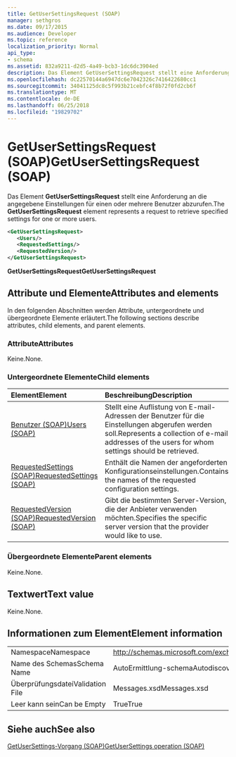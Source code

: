 ```yaml
---
title: GetUserSettingsRequest (SOAP)
manager: sethgros
ms.date: 09/17/2015
ms.audience: Developer
ms.topic: reference
localization_priority: Normal
api_type:
- schema
ms.assetid: 832a9211-d2d5-4a49-bcb3-1dc6dc3904ed
description: Das Element GetUserSettingsRequest stellt eine Anforderung an die angegebene Einstellungen für einen oder mehrere Benutzer abzurufen.
ms.openlocfilehash: dc22570144a6947dc6e7042326c7416422680cc1
ms.sourcegitcommit: 34041125dc8c5f993b21cebfc4f8b72f0fd2cb6f
ms.translationtype: MT
ms.contentlocale: de-DE
ms.lasthandoff: 06/25/2018
ms.locfileid: "19829702"
---
```

# <a name="getusersettingsrequest-soap"></a><span data-ttu-id="c0482-103">GetUserSettingsRequest (SOAP)</span><span class="sxs-lookup"><span data-stu-id="c0482-103">GetUserSettingsRequest (SOAP)</span></span>

<span data-ttu-id="c0482-104">Das Element **GetUserSettingsRequest** stellt eine Anforderung an die angegebene Einstellungen für einen oder mehrere Benutzer abzurufen.</span><span class="sxs-lookup"><span data-stu-id="c0482-104">The **GetUserSettingsRequest** element represents a request to retrieve specified settings for one or more users.</span></span> 
  
```XML
<GetUserSettingsRequest>
   <Users/>
   <RequestedSettings/>
   <RequestedVersion/>
</GetUserSettingsRequest>
```

 <span data-ttu-id="c0482-105">**GetUserSettingsRequest**</span><span class="sxs-lookup"><span data-stu-id="c0482-105">**GetUserSettingsRequest**</span></span>
## <a name="attributes-and-elements"></a><span data-ttu-id="c0482-106">Attribute und Elemente</span><span class="sxs-lookup"><span data-stu-id="c0482-106">Attributes and elements</span></span>

<span data-ttu-id="c0482-107">In den folgenden Abschnitten werden Attribute, untergeordnete und übergeordnete Elemente erläutert.</span><span class="sxs-lookup"><span data-stu-id="c0482-107">The following sections describe attributes, child elements, and parent elements.</span></span>
  
### <a name="attributes"></a><span data-ttu-id="c0482-108">Attribute</span><span class="sxs-lookup"><span data-stu-id="c0482-108">Attributes</span></span>

<span data-ttu-id="c0482-109">Keine.</span><span class="sxs-lookup"><span data-stu-id="c0482-109">None.</span></span>
  
### <a name="child-elements"></a><span data-ttu-id="c0482-110">Untergeordnete Elemente</span><span class="sxs-lookup"><span data-stu-id="c0482-110">Child elements</span></span>

|<span data-ttu-id="c0482-111">**Element**</span><span class="sxs-lookup"><span data-stu-id="c0482-111">**Element**</span></span>|<span data-ttu-id="c0482-112">**Beschreibung**</span><span class="sxs-lookup"><span data-stu-id="c0482-112">**Description**</span></span>|
|:-----|:-----|
|[<span data-ttu-id="c0482-113">Benutzer (SOAP)</span><span class="sxs-lookup"><span data-stu-id="c0482-113">Users (SOAP)</span></span>](users-soap.md) <br/> |<span data-ttu-id="c0482-114">Stellt eine Auflistung von E-mail-Adressen der Benutzer für die Einstellungen abgerufen werden soll.</span><span class="sxs-lookup"><span data-stu-id="c0482-114">Represents a collection of e-mail addresses of the users for whom settings should be retrieved.</span></span>  <br/> |
|[<span data-ttu-id="c0482-115">RequestedSettings (SOAP)</span><span class="sxs-lookup"><span data-stu-id="c0482-115">RequestedSettings (SOAP)</span></span>](requestedsettings-soap.md) <br/> |<span data-ttu-id="c0482-116">Enthält die Namen der angeforderten Konfigurationseinstellungen.</span><span class="sxs-lookup"><span data-stu-id="c0482-116">Contains the names of the requested configuration settings.</span></span>  <br/> |
|[<span data-ttu-id="c0482-117">RequestedVersion (SOAP)</span><span class="sxs-lookup"><span data-stu-id="c0482-117">RequestedVersion (SOAP)</span></span>](requestedversion-soap.md) <br/> |<span data-ttu-id="c0482-118">Gibt die bestimmten Server-Version, die der Anbieter verwenden möchten.</span><span class="sxs-lookup"><span data-stu-id="c0482-118">Specifies the specific server version that the provider would like to use.</span></span>  <br/> |
   
### <a name="parent-elements"></a><span data-ttu-id="c0482-119">Übergeordnete Elemente</span><span class="sxs-lookup"><span data-stu-id="c0482-119">Parent elements</span></span>

<span data-ttu-id="c0482-120">Keine.</span><span class="sxs-lookup"><span data-stu-id="c0482-120">None.</span></span>
  
## <a name="text-value"></a><span data-ttu-id="c0482-121">Textwert</span><span class="sxs-lookup"><span data-stu-id="c0482-121">Text value</span></span>

<span data-ttu-id="c0482-122">Keine.</span><span class="sxs-lookup"><span data-stu-id="c0482-122">None.</span></span>
  
## <a name="element-information"></a><span data-ttu-id="c0482-123">Informationen zum Element</span><span class="sxs-lookup"><span data-stu-id="c0482-123">Element information</span></span>

|||
|:-----|:-----|
|<span data-ttu-id="c0482-124">Namespace</span><span class="sxs-lookup"><span data-stu-id="c0482-124">Namespace</span></span>  <br/> |http://schemas.microsoft.com/exchange/2010/Autodiscover  <br/> |
|<span data-ttu-id="c0482-125">Name des Schemas</span><span class="sxs-lookup"><span data-stu-id="c0482-125">Schema Name</span></span>  <br/> |<span data-ttu-id="c0482-126">AutoErmittlung-schema</span><span class="sxs-lookup"><span data-stu-id="c0482-126">Autodiscover schema</span></span>  <br/> |
|<span data-ttu-id="c0482-127">Überprüfungsdatei</span><span class="sxs-lookup"><span data-stu-id="c0482-127">Validation File</span></span>  <br/> |<span data-ttu-id="c0482-128">Messages.xsd</span><span class="sxs-lookup"><span data-stu-id="c0482-128">Messages.xsd</span></span>  <br/> |
|<span data-ttu-id="c0482-129">Leer kann sein</span><span class="sxs-lookup"><span data-stu-id="c0482-129">Can be Empty</span></span>  <br/> |<span data-ttu-id="c0482-130">True</span><span class="sxs-lookup"><span data-stu-id="c0482-130">True</span></span>  <br/> |
   
## <a name="see-also"></a><span data-ttu-id="c0482-131">Siehe auch</span><span class="sxs-lookup"><span data-stu-id="c0482-131">See also</span></span>



[<span data-ttu-id="c0482-132">GetUserSettings-Vorgang (SOAP)</span><span class="sxs-lookup"><span data-stu-id="c0482-132">GetUserSettings operation (SOAP)</span></span>](getusersettings-operation-soap.md)

